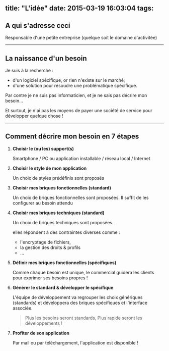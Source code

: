 title: "L'idée"
date: 2015-03-19 16:03:04
tags:
---


## A qui s'adresse ceci

Responsable d'une petite entreprise (quelque soit le domaine d'activitée)


----------

## La naissance d'un besoin

Je suis à la recherche :

- d'un logiciel spécifique, or rien n'existe sur le marché;
- d'une solution pour résoudre une problématique spécifique.

Par contre je ne suis pas informaticien, et je ne sais pas décrire mon besoin...

Et surtout, je n'ai pas les moyens de payer une société de service pour développer quelque chose !

----------

## Comment décrire mon besoin en 7 étapes


1. **Choisir le (ou les) support(s)**

	Smartphone / PC ou application installable / réseau local / Internet

1. **Choisir le style de mon application**

	Un choix de styles prédéfinis sont proposés

1. **Choisir mes briques fonctionnelles (standard)**

	Un choix de briques fonctionnelles sont proposées. Il suffit de les configurer au besoin attendu

1. **Choisir mes briques techniques (standard)**

	Un choix de briques techniques sont proposées. 

	elles répondent à des contraintes diverses comme :

	- l'encryptage de fichiers, 
	- la gestion des droits & profils
	- ...

1. **Définir mes briques fonctionnelles (spécifiques)**

	Comme chaque besoin est unique, le commercial guidera les clients pour exprimer ses besoins propres !

1. **Générer le standard & développer le spécifique**

	L'équipe de développement va regrouper les choix génériques (standards) et développera des briques spécifiques et l'interface associée.

	> Plus les besoins seront standards, Plus rapide seront les développements !

1. **Profiter de son application**

	Par mail ou par téléchargement, l'application est disponible !